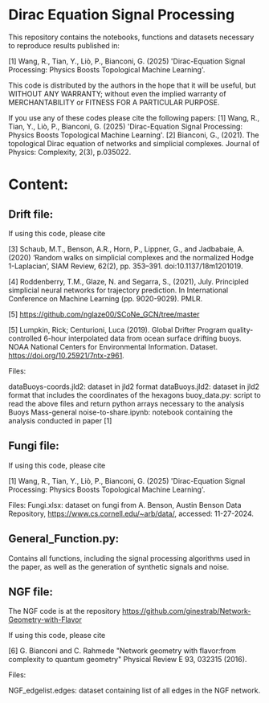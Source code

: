# Dirac Equation Signal Processing


This repository contains the notebooks, functions and datasets necessary to reproduce results published in:

[1] Wang, R., Tian, Y., Liò, P., Bianconi, G. (2025) 'Dirac-Equation Signal Processing: Physics Boosts Topological Machine Learning'.

This code is distributed by the authors in the hope that it will be useful, but WITHOUT ANY WARRANTY; without even the implied warranty of MERCHANTABILITY or FITNESS FOR A PARTICULAR PURPOSE.

If you use any of these codes please cite the following papers:
[1] Wang, R., Tian, Y., Liò, P., Bianconi, G. (2025) 'Dirac-Equation Signal Processing: Physics Boosts Topological Machine Learning'.
[2] Bianconi, G., (2021). The topological Dirac equation of networks and simplicial complexes. Journal of Physics: Complexity, 2(3), p.035022.

# Content:

## Drift file:
If using this code, please cite

[3] Schaub, M.T., Benson, A.R., Horn, P., Lippner, G., and Jadbabaie, A. (2020) ‘Random walks on simplicial complexes and the normalized Hodge 1-Laplacian’, SIAM Review, 62(2), pp. 353–391. doi:10.1137/18m1201019.

[4] Roddenberry, T.M., Glaze, N. and Segarra, S., (2021), July. Principled simplicial neural networks for trajectory prediction. In International Conference on Machine Learning (pp. 9020-9029). PMLR.

[5] https://github.com/nglaze00/SCoNe_GCN/tree/master

[5] Lumpkin, Rick; Centurioni, Luca (2019). Global Drifter Program quality-controlled 6-hour interpolated data from ocean surface drifting buoys. NOAA National Centers for Environmental Information. Dataset. https://doi.org/10.25921/7ntx-z961.

Files:

dataBuoys-coords.jld2: dataset in jld2 format dataBuoys.jld2: dataset in jld2 format that includes the coordinates of the hexagons buoy_data.py: script to read the above files and return python arrays necessary to the analysis Buoys Mass-general noise-to-share.ipynb: notebook containing the analysis conducted in paper [1]

## Fungi file:

If using this code, please cite

[1] Wang, R., Tian, Y., Liò, P., Bianconi, G. (2025) 'Dirac-Equation Signal Processing: Physics Boosts Topological Machine Learning'.

Files:
Fungi.xlsx: dataset on fungi from A. Benson, Austin Benson Data Repository, https://www.cs.cornell.edu/~arb/data/, accessed: 11-27-2024.

## General_Function.py:
Contains all functions, including the signal processing algorithms used in the paper, as well as the generation of synthetic signals and noise.

## NGF file:

The NGF code is at the repository https://github.com/ginestrab/Network-Geometry-with-Flavor

If using this code, please cite

[6] G. Bianconi and C. Rahmede "Network geometry with flavor:from complexity to quantum geometry" Physical Review E 93, 032315 (2016).

Files:

NGF_edgelist.edges: dataset containing list of all edges in the NGF network. 

